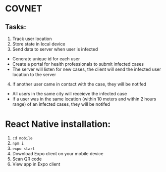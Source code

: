 # COVNET

## Tasks:
1. Track user location
2. Store state in local device
3. Send data to server when user is infected 
  - Generate unique id for each user
  - Create a portal for health professionals to submit infected cases
  - The server will listen for new cases, the client will send the infected user location to the server
4. If another user came in contact with the case, they will be notifed
  - All users in the same city will receieve the infected case
  - If a user was in the same location (within 10 meters and within 2 hours range) of an infected cases, they will be notifed

# React Native installation:

1. ```cd mobile```
2. ```npm i```
3. ```expo start```
4. Download Expo client on your mobile device
5. Scan QR code
6. View app in Expo client
